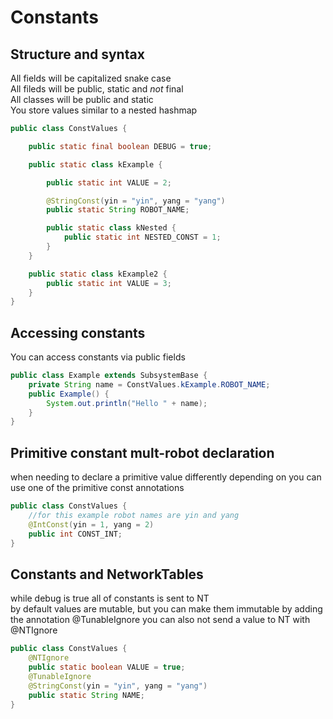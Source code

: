 # Constants

## Structure and syntax
All fields will be capitalized snake case <br>
All fileds will be public, static and _not_ final <br>
All classes will be public and static <br>
You store values similar to a nested hashmap <br>
```java
public class ConstValues {

    public static final boolean DEBUG = true; 

    public static class kExample {

        public static int VALUE = 2;

        @StringConst(yin = "yin", yang = "yang")
        public static String ROBOT_NAME;

        public static class kNested {
            public static int NESTED_CONST = 1;
        }
    }

    public static class kExample2 {
        public static int VALUE = 3;
    }
}
```

## Accessing constants
You can access constants via public fields <br>
```java
public class Example extends SubsystemBase {
    private String name = ConstValues.kExample.ROBOT_NAME;
    public Example() {
        System.out.println("Hello " + name);
    }
}
```

## Primitive constant mult-robot declaration
when needing to declare a primitive value differently depending on you can use one of the primitive const annotations
```java
public class ConstValues {
    //for this example robot names are yin and yang
    @IntConst(yin = 1, yang = 2)
    public int CONST_INT;
}
```

## Constants and NetworkTables
while debug is true all of constants is sent to NT <br>
by default values are mutable, but you can make them immutable by adding the annotation @TunableIgnore
you can also not send a value to NT with @NTIgnore
```java
public class ConstValues {
    @NTIgnore
    public static boolean VALUE = true;
    @TunableIgnore
    @StringConst(yin = "yin", yang = "yang")
    public static String NAME;
}
```